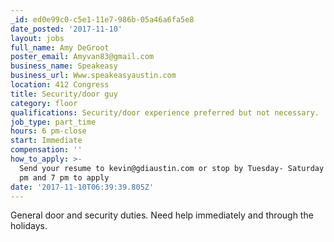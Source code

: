 ```yaml
---
_id: ed0e99c0-c5e1-11e7-986b-05a46a6fa5e8
date_posted: '2017-11-10'
layout: jobs
full_name: Amy DeGroot
poster_email: Amyvan83@gmail.com
business_name: Speakeasy
business_url: Www.speakeasyaustin.com
location: 412 Congress
title: Security/door guy
category: floor
qualifications: Security/door experience preferred but not necessary.
job_type: part_time
hours: 6 pm-close
start: Immediate
compensation: ''
how_to_apply: >-
  Send your resume to kevin@gdiaustin.com or stop by Tuesday- Saturday between 5
  pm and 7 pm to apply
date: '2017-11-10T06:39:39.805Z'
---
```

General door and security duties.  Need help immediately and through the holidays.
